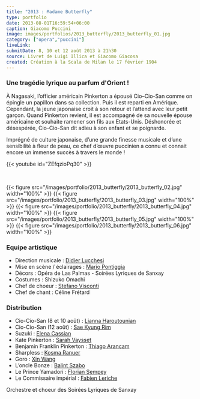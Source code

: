 ```yaml
---
title: "2013 : Madame Butterfly"
type: portfolio
date: 2013-08-01T16:59:54+06:00
caption: Giacomo Puccini
image: images/portfolios/2013_butterfly/2013_butterfly_01.jpg
category: ["opera","puccini"]
liveLink: 
submitDate: 8, 10 et 12 août 2013 à 21h30
source: Livret de Luigi Illica et Giacomo Giacosa
created: Création à la Scala de Milan le 17 février 1904
---
```


### Une tragédie lyrique au parfum d'Orient !

À Nagasaki, l’officier américain Pinkerton a épousé Cio–Cio-San comme on épingle un papillon dans sa collection. Puis il est reparti en Amérique. Cependant, la jeune japonaise croit à son retour et l’attend avec leur petit garçon. Quand Pinkerton revient, il est accompagné de sa nouvelle épouse américaine et souhaite ramener son fils aux Etats-Unis. Déshonorée et désespérée, Cio-Cio-San dit adieu à son enfant et se poignarde.

Imprégné de culture japonaise, d’une grande finesse musicale et d’une sensibilité à fleur de peau, ce chef d’œuvre puccinien a connu et connait encore un immense succès à travers le monde !


{{< youtube id="ZEfqzioPq30" >}}

&nbsp;


{{< figure src="/images/portfolio/2013_butterfly/2013_butterfly_02.jpg" width="100%" >}}
{{< figure src="/images/portfolio/2013_butterfly/2013_butterfly_03.jpg" width="100%" >}}
{{< figure src="/images/portfolio/2013_butterfly/2013_butterfly_04.jpg" width="100%" >}}
{{< figure src="/images/portfolio/2013_butterfly/2013_butterfly_05.jpg" width="100%" >}}
{{< figure src="/images/portfolio/2013_butterfly/2013_butterfly_06.jpg" width="100%" >}}


### Equipe artistique


- Direction musicale : [Didier Lucchesi](/artists/didier_lucchesi/)
- Mise en scène / éclairages : [Mario Pontiggia](/artists/mario_pontiggia/)
- Décors : Opéra de Las Palmas - Soirées Lyriques de Sanxay	
- Costumes : Shizuko Omachi	
- Chef de choeur : [Stefano Visconti](/artists/stefano_visconti/)
- Chef de chant : Céline Frétard

### Distribution

- Cio-Cio-San (8 et 10 août) : [Lianna Haroutounian](/artists/lianna_haroutounian/)
- Cio-Cio-San (12 août) : [Sae Kyung Rim](/artists/sae_kyung_rim/)
- Suzuki : [Elena Cassian](/artists/elena_cassian/)
- Kate Pinkerton : [Sarah Vaysset](/artists/sarah_vaysset/)
- Benjamin Franklin Pinkerton : [Thiago Arancam](/artists/thiago_arancam/)
- Sharpless : [Kosma Ranuer](/artists/kosma_ranuer/)
- Goro : [Xin Wang](/artists/xin_wang/)
- L’oncle Bonze : [Balint Szabo](/artists/balint_szabo/)
- Le Prince Yamadori : [Florian Sempey](/artists/florian_sempey/)
- Le Commissaire impérial : [Fabien Leriche](/artists/fabien_leriche/)


Orchestre et choeur des Soirées Lyriques de Sanxay
